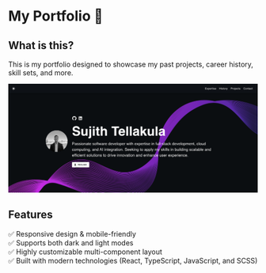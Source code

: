 # My Portfolio 🚀

## What is this?

This is my portfolio designed to showcase my past projects, career history, skill sets, and more.

![screenshot](./src/assets//images/portfolio-screenshot.png)

## Features

✅ Responsive design & mobile-friendly  
✅ Supports both dark and light modes  
✅ Highly customizable multi-component layout  
✅ Built with modern technologies (React, TypeScript, JavaScript, and SCSS)  
